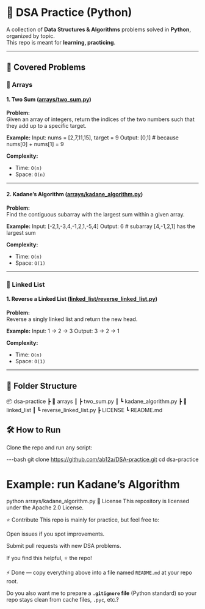 # 📘 DSA Practice (Python)

A collection of **Data Structures & Algorithms** problems solved in **Python**, organized by topic.  
This repo is meant for **learning, practicing**.

---

## 🚀 Covered Problems

### 🔹 Arrays
#### 1. Two Sum ([arrays/two_sum.py](arrays/two_sum.py))
**Problem:**  
Given an array of integers, return the indices of the two numbers such that they add up to a specific target.  

**Example:**
Input: nums = [2,7,11,15], target = 9
Output: [0,1] # because nums[0] + nums[1] = 9



**Complexity:**  
- Time: `O(n)`  
- Space: `O(n)`  

---

#### 2. Kadane’s Algorithm ([arrays/kadane_algorithm.py](arrays/kadane_algorithm.py))
**Problem:**  
Find the contiguous subarray with the largest sum within a given array.  

**Example:**
Input: [-2,1,-3,4,-1,2,1,-5,4]
Output: 6 # subarray [4,-1,2,1] has the largest sum



**Complexity:**  
- Time: `O(n)`  
- Space: `O(1)`  

---

### 🔹 Linked List
#### 1. Reverse a Linked List ([linked_list/reverse_linked_list.py](linked_list/reverse_linked_list.py))
**Problem:**  
Reverse a singly linked list and return the new head.  

**Example:**
Input: 1 -> 2 -> 3
Output: 3 -> 2 -> 1


**Complexity:**  
- Time: `O(n)`  
- Space: `O(1)`  

---

## 📂 Folder Structure
📦 dsa-practice
┣ 📂 arrays
┃ ┣ two_sum.py
┃ ┗ kadane_algorithm.py
┣ 📂 linked_list
┃ ┗ reverse_linked_list.py
┣ LICENSE
┗ README.md



## 🛠 How to Run
Clone the repo and run any script:

---bash
git clone https://github.com/ab12a/DSA-practice.git
cd dsa-practice

# Example: run Kadane’s Algorithm
python arrays/kadane_algorithm.py
📜 License
This repository is licensed under the Apache 2.0 License.


⭐ Contribute
This repo is mainly for practice, but feel free to:

Open issues if you spot improvements.

Submit pull requests with new DSA problems.

If you find this helpful, ⭐ the repo!



⚡ Done — copy everything above into a file named `README.md` at your repo root.  

Do you also want me to prepare a **`.gitignore` file** (Python standard) so your repo stays clean from cache files, `.pyc`, etc.?

